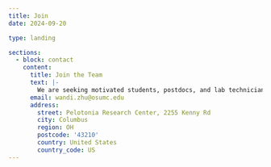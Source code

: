 ```yaml
---
title: Join
date: 2024-09-20

type: landing

sections:
  - block: contact
    content:
      title: Join the Team
      text: |-
        We are seeking motivated students, postdocs, and lab technicians to join our team. As we establish our new lab, we are excited to have you as part of building a collaborative and inclusive lab culture. We strongly encourage individuals from underrepresented backgrounds to apply.![image](./featured.jpg) We currently have job openings for [Research Technician](https://osu.wd1.myworkdayjobs.com/OSUCareers/job/Columbus-Campus/Research-Senior-Technician_R115218-1) and [Research Associate](https://osu.wd1.myworkdayjobs.com/OSUCareers/job/Columbus-Campus/Research-Associate_R115217-2). For interested graduate students and postdocs, please contact me directly via email.
      email: wandi.zhu@osumc.edu
      address:
        street: Pelotonia Research Center, 2255 Kenny Rd
        city: Columbus
        region: OH
        postcode: '43210'
        country: United States
        country_code: US
---
```

